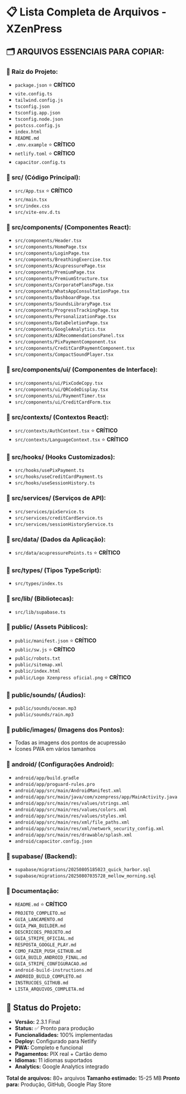 # 📋 Lista Completa de Arquivos - XZenPress

## 🗂️ **ARQUIVOS ESSENCIAIS PARA COPIAR:**

### **📁 Raiz do Projeto:**
- `package.json` ⭐ **CRÍTICO**
- `vite.config.ts`
- `tailwind.config.js`
- `tsconfig.json`
- `tsconfig.app.json`
- `tsconfig.node.json`
- `postcss.config.js`
- `index.html`
- `README.md`
- `.env.example` ⭐ **CRÍTICO**
- `netlify.toml` ⭐ **CRÍTICO**
- `capacitor.config.ts`

### **📁 src/ (Código Principal):**
- `src/App.tsx` ⭐ **CRÍTICO**
- `src/main.tsx`
- `src/index.css`
- `src/vite-env.d.ts`

### **📁 src/components/ (Componentes React):**
- `src/components/Header.tsx`
- `src/components/HomePage.tsx`
- `src/components/LoginPage.tsx`
- `src/components/BreathingExercise.tsx`
- `src/components/AcupressurePage.tsx`
- `src/components/PremiumPage.tsx`
- `src/components/PremiumStructure.tsx`
- `src/components/CorporatePlansPage.tsx`
- `src/components/WhatsAppConsultationPage.tsx`
- `src/components/DashboardPage.tsx`
- `src/components/SoundsLibraryPage.tsx`
- `src/components/ProgressTrackingPage.tsx`
- `src/components/PersonalizationPage.tsx`
- `src/components/DataDeletionPage.tsx`
- `src/components/GoogleAnalytics.tsx`
- `src/components/AIRecommendationsPanel.tsx`
- `src/components/PixPaymentComponent.tsx`
- `src/components/CreditCardPaymentComponent.tsx`
- `src/components/CompactSoundPlayer.tsx`

### **📁 src/components/ui/ (Componentes de Interface):**
- `src/components/ui/PixCodeCopy.tsx`
- `src/components/ui/QRCodeDisplay.tsx`
- `src/components/ui/PaymentTimer.tsx`
- `src/components/ui/CreditCardForm.tsx`

### **📁 src/contexts/ (Contextos React):**
- `src/contexts/AuthContext.tsx` ⭐ **CRÍTICO**
- `src/contexts/LanguageContext.tsx` ⭐ **CRÍTICO**

### **📁 src/hooks/ (Hooks Customizados):**
- `src/hooks/usePixPayment.ts`
- `src/hooks/useCreditCardPayment.ts`
- `src/hooks/useSessionHistory.ts`

### **📁 src/services/ (Serviços de API):**
- `src/services/pixService.ts`
- `src/services/creditCardService.ts`
- `src/services/sessionHistoryService.ts`

### **📁 src/data/ (Dados da Aplicação):**
- `src/data/acupressurePoints.ts` ⭐ **CRÍTICO**

### **📁 src/types/ (Tipos TypeScript):**
- `src/types/index.ts`

### **📁 src/lib/ (Bibliotecas):**
- `src/lib/supabase.ts`

### **📁 public/ (Assets Públicos):**
- `public/manifest.json` ⭐ **CRÍTICO**
- `public/sw.js` ⭐ **CRÍTICO**
- `public/robots.txt`
- `public/sitemap.xml`
- `public/index.html`
- `public/Logo Xzenpress oficial.png` ⭐ **CRÍTICO**

### **📁 public/sounds/ (Áudios):**
- `public/sounds/ocean.mp3`
- `public/sounds/rain.mp3`

### **📁 public/images/ (Imagens dos Pontos):**
- Todas as imagens dos pontos de acupressão
- Ícones PWA em vários tamanhos

### **📁 android/ (Configurações Android):**
- `android/app/build.gradle`
- `android/app/proguard-rules.pro`
- `android/app/src/main/AndroidManifest.xml`
- `android/app/src/main/java/com/xzenpress/app/MainActivity.java`
- `android/app/src/main/res/values/strings.xml`
- `android/app/src/main/res/values/colors.xml`
- `android/app/src/main/res/values/styles.xml`
- `android/app/src/main/res/xml/file_paths.xml`
- `android/app/src/main/res/xml/network_security_config.xml`
- `android/app/src/main/res/drawable/splash.xml`
- `android/capacitor.config.json`

### **📁 supabase/ (Backend):**
- `supabase/migrations/20250805185023_quick_harbor.sql`
- `supabase/migrations/20250807035728_mellow_morning.sql`

### **📁 Documentação:**
- `README.md` ⭐ **CRÍTICO**
- `PROJETO_COMPLETO.md`
- `GUIA_LANCAMENTO.md`
- `GUIA_PWA_BUILDER.md`
- `DESCRICOES_PROJETO.md`
- `GUIA_STRIPE_OFICIAL.md`
- `RESPOSTA_GOOGLE_PLAY.md`
- `COMO_FAZER_PUSH_GITHUB.md`
- `GUIA_BUILD_ANDROID_FINAL.md`
- `GUIA_STRIPE_CONFIGURACAO.md`
- `android-build-instructions.md`
- `ANDROID_BUILD_COMPLETO.md`
- `INSTRUCOES_GITHUB.md`
- `LISTA_ARQUIVOS_COMPLETA.md`

## 🚀 **Status do Projeto:**
- **Versão:** 2.3.1 Final
- **Status:** ✅ Pronto para produção
- **Funcionalidades:** 100% implementadas
- **Deploy:** Configurado para Netlify
- **PWA:** Completo e funcional
- **Pagamentos:** PIX real + Cartão demo
- **Idiomas:** 11 idiomas suportados
- **Analytics:** Google Analytics integrado

**Total de arquivos:** 80+ arquivos
**Tamanho estimado:** 15-25 MB
**Pronto para:** Produção, GitHub, Google Play Store